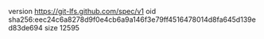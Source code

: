 version https://git-lfs.github.com/spec/v1
oid sha256:eec24c6a8278d9f0e4cb6a9a146f3e79ff4516478014d8fa645d139ed83de694
size 12595

